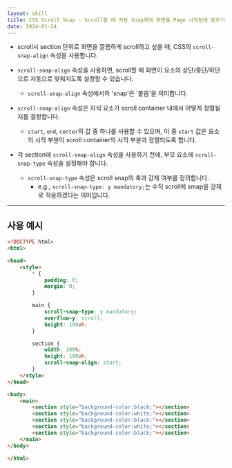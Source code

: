 ```yaml
---
layout: skill
title: CSS Scroll Snap - Scroll할 때 자동 Snap하여 화면을 Page 시작점에 맞추기 (scroll-snap-align start)
date: 2024-01-24
---
```





- scroll시 section 단위로 화면을 깔끔하게 scroll하고 싶을 때, CSS의 `scroll-snap-align` 속성을 사용합니다.

- `scroll-snap-align` 속성을 사용하면, scroll할 때 화면이 요소의 상단/중단/하단으로 자동으로 맞춰지도록 설정할 수 있습니다.
    - `scroll-snap-align` 속성에서의 'snap'은 '붙음'을 의미합니다.

- `scroll-snap-align` 속성은 자식 요소가 scroll container 내에서 어떻게 정렬될지를 결정합니다.
    - `start`, `end`, `center`의 값 중 하나를 사용할 수 있으며, 이 중 `start` 값은 요소의 시작 부분이 scroll container의 시작 부분과 정렬되도록 합니다.
    
- 각 section에 `scroll-snap-align` 속성을 사용하기 전에, 부모 요소에 `scroll-snap-type` 속성을 설정해야 합니다.
    - `scroll-snap-type` 속성은 scroll snap의 축과 강제 여부를 정의합니다.
        - e.g., `scroll-snap-type: y mandatory;`는 수직 scroll에 smap을 강제로 적용하겠다는 의미입니다. 




---




## 사용 예시

```html
<!DOCTYPE html>
<html>

<head>
    <style>
        * {
            padding: 0;
            margin: 0;
        }

        main {
            scroll-snap-type: y mandatory;
            overflow-y: scroll;
            height: 100vh;
        }

        section {
            width: 100%;
            height: 100vh;
            scroll-snap-align: start;
        }
    </style>
</head>

<body>
    <main>
        <section style="background-color:black;"></section>
        <section style="background-color:white;"></section>
        <section style="background-color:black;"></section>
        <section style="background-color:white;"></section>
        <section style="background-color:black;"></section>
    </main>
</body>

</html>
```
